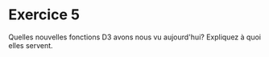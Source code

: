 # Exercice 5
Quelles nouvelles fonctions D3 avons nous vu aujourd'hui? Expliquez à quoi elles servent.